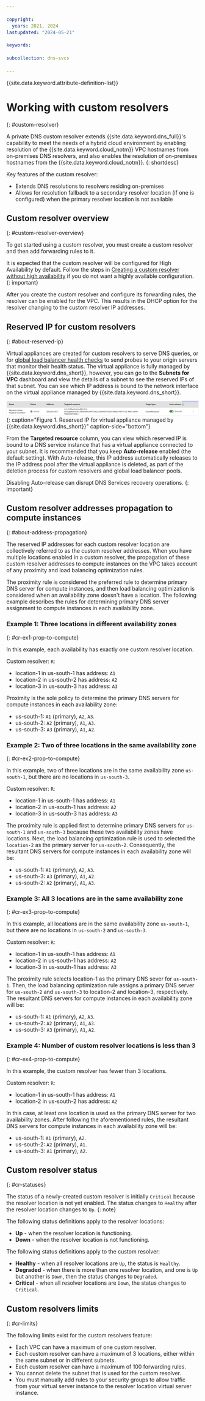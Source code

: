 ```yaml
---

copyright:
  years: 2021, 2024
lastupdated: "2024-05-21"

keywords:

subcollection: dns-svcs

---
```


{{site.data.keyword.attribute-definition-list}}

# Working with custom resolvers
{: #custom-resolver}

A private DNS custom resolver extends {{site.data.keyword.dns_full}}'s capability to meet the needs of a hybrid cloud environment by enabling resolution of the {{site.data.keyword.cloud_notm}} VPC hostnames from on-premises DNS resolvers, and also enables the  resolution of on-premises hostnames from the {{site.data.keyword.cloud_notm}}. 
{: shortdesc}

Key features of the custom resolver:

* Extends DNS resolutions to resolvers residing on-premises
* Allows for resolution fallback to a secondary resolver location (if one is configured) when the primary resolver location is not available

## Custom resolver overview
{: #custom-resolver-overview}

To get started using a custom resolver, you must create a custom resolver and then add forwarding rules to it. 

It is expected that the custom resolver will be configured for High Availability by default. Follow the steps in [Creating a custom resolver without high availability](/docs/dns-svcs?topic=dns-svcs-ui-create-cr&interface=ui#cr-add-no-ha) if you do not want a highly available configuration.
{: important}

After you create the custom resolver and configure its forwarding rules, the resolver can be enabled for the VPC. This results in the DHCP option for the resolver changing to the custom resolver IP addresses.

## Reserved IP for custom resolvers
{: #about-reserved-ip}

Virtual appliances are created for custom resolvers to serve DNS queries, or for [global load balancer health checks](/docs/dns-svcs?topic=dns-svcs-global-load-balancers#add-a-health-check) to send probes to your origin servers that monitor their health status. The virtual appliance is fully managed by {{site.data.keyword.dns_short}}, however, you can go to the **Subnets for VPC** dashboard and view the details of a subnet to see the reserved IPs of that subnet. You can see which IP address is bound to the network interface on the virtual appliance managed by {{site.data.keyword.dns_short}}.

![Reserved IP](images/virtual_appliance_reserved_ip.png "Reserved IP for virtual appliance managed by DNS Services"){: caption="Figure 1. Reserved IP for virtual appliance managed by {{site.data.keyword.dns_short}}" caption-side="bottom"}

From the **Targeted resource** column, you can view which reserved IP is bound to a DNS service instance that has a virtual appliance connected to your subnet. It is recommended that you keep **Auto-release** enabled (the default setting). With Auto-release, this IP address automatically releases to the IP address pool after the virtual appliance is deleted, as part of the deletion process for custom resolvers and global load balancer pools. 

Disabling Auto-release can disrupt DNS Services recovery operations.
{: important}

## Custom resolver addresses propagation to compute instances
{: #about-address-propagation}

The reserved IP addresses for each custom resolver location are collectively referred to as the custom resolver addresses. When you have multiple locations enabled in a custom resolver, the propagation of these custom resolver addresses to compute instances on the VPC takes account of any proximity and load balancing optimization rules.

The proximity rule is considered the preferred rule to determine primary DNS server for compute instances, and then load balancing optimization is considered when an availability zone doesn't have a location. The following example describes the rules for determining primary DNS server assignment to compute instances in each availability zone.

### Example 1: Three locations in different availability zones
{: #cr-ex1-prop-to-compute}

In this example, each availability has exactly one custom resolver location.

Custom resolver: `R`:
* location-1 in us-south-1 has address: `A1`
* location-2 in us-south-2 has address: `A2`
* location-3 in us-south-3 has address: `A3`

Proximity is the sole policy to determine the primary DNS servers for compute instances in each availability zone:
* us-south-1: `A1` (primary), `A2`, `A3`.
* us-south-2: `A2` (primary), `A1`, `A3`.
* us-south-3: `A3` (primary), `A1`, `A2`.

### Example 2: Two of three locations in the same availability zone
{: #cr-ex2-prop-to-compute}

In this example, two of three locations are in the same availability zone `us-south-1`, but there are no locations in `us-south-3`.

Custom resolver: `R`:
* location-1 in us-south-1 has address: `A1`
* location-2 in us-south-1 has address: `A2`
* location-3 in us-south-3 has address: `A3`

The proximity rule is applied first to determine primary DNS servers for `us-south-1` and `us-south-3` because these two availability zones have locations. Next, the load balancing optimization rule is used to selected the `location-2` as the primary server for `us-south-2`. Consequently, the resultant DNS servers for compute instances in each availability zone will be:
* us-south-1: `A1` (primary), `A2`, `A3`.
* us-south-3: `A3` (primary), `A1`, `A2`.
* us-south-2: `A2` (primary), `A1`, `A3`.

### Example 3: All 3 locations are in the same availability zone
{: #cr-ex3-prop-to-compute}

In this example, all locations are in the same availability zone `us-south-1`, but there are no locations in `us-south-2` and `us-south-3`.

Custom resolver: `R`:
* location-1 in us-south-1 has address: `A1`
* location-2 in us-south-1 has address: `A2`
* location-3 in us-south-1 has address: `A3`

The proximity rule selects location-1 as the primary DNS sever for `us-south-1`. Then, the load balancing optimization rule assigns a primary DNS server for `us-south-2` and `us-south-3` to location-2 and location-3, respectively. The resultant DNS servers for compute instances in each availability zone will be:
* us-south-1: `A1` (primary), `A2`, `A3`.
* us-south-2: `A2` (primary), `A1`, `A3`.
* us-south-3: `A3` (primary), `A1`, `A2`.

### Example 4: Number of custom resolver locations is less than 3
{: #cr-ex4-prop-to-compute}

In this example, the custom resolver has fewer than 3 locations.

Custom resolver: `R`:
* location-1 in us-south-1 has address: `A1`
* location-2 in us-south-2 has address: `A2`

In this case, at least one location is used as the primary DNS server for two availability zones. After following the aforementioned rules, the resultant DNS servers for compute instances in each availability zone will be:
* us-south-1: `A1` (primary), `A2`.
* us-south-2: `A2` (primary), `A1`.
* us-south-3: `A1` (primary), `A2`.

## Custom resolver status
{: #cr-statuses}

The status of a newly-created custom resolver is initially `Critical` because the resolver location is not yet enabled. The status changes to `Healthy` after the resolver location changes to `Up`.
{: note}

The following status definitions apply to the resolver locations:
* **Up** - when the resolver location is functioning.
* **Down** - when the resolver location is not functioning.

The following status definitions apply to the custom resolver:
* **Healthy** - when all resolver locations are `Up`, the status is `Healthy`.
* **Degraded** - when there is more than one resolver location, and one is `Up` but another is `Down`, then the status changes to `Degraded`.
* **Critical** - when all resolver locations are `Down`, the status changes to `Critical`.

## Custom resolvers limits
{: #cr-limits}

The following limits exist for the custom resolvers feature:

* Each VPC can have a maximum of one custom resolver.
* Each custom resolver can have a maximum of 3 locations, either within the same subnet or in different subnets.
* Each custom resolver can have a maximum of 100 forwarding rules.
* You cannot delete the subnet that is used for the custom resolver.
* You must manually add rules to your security groups to allow traffic from your virtual server instance to the resolver location virtual server instance.

